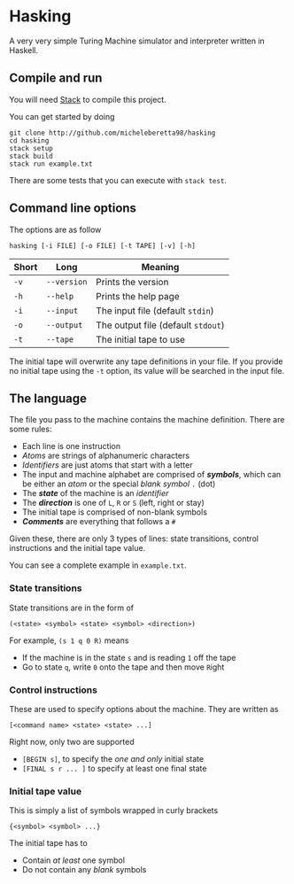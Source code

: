 # Hasking

A very very simple Turing Machine simulator and interpreter written in Haskell.

## Compile and run

You will need [Stack](https://www.haskellstack.org/) to compile this project.

You can get started by doing
```
git clone http://github.com/micheleberetta98/hasking
cd hasking
stack setup
stack build
stack run example.txt
```

There are some tests that you can execute with `stack test`.

## Command line options

The options are as follow
```
hasking [-i FILE] [-o FILE] [-t TAPE] [-v] [-h]
```

| Short | Long        | Meaning                            |
| ----- | ----------- | ---------------------------------- |
| `-v`  | `--version` | Prints the version                 |
| `-h`  | `--help`    | Prints the help page               |
| `-i`  | `--input`   | The input file (default `stdin`)   |
| `-o`  | `--output`  | The output file (default `stdout`) |
| `-t`  | `--tape`    | The initial tape to use            |

The initial tape will overwrite any tape definitions in your file.
If you provide no initial tape using the `-t` option, its value will be searched in the input file.

## The language

The file you pass to the machine contains the machine definition. There are some rules:
* Each line is one instruction
* *Atoms* are strings of alphanumeric characters
* *Identifiers* are just atoms that start with a letter
* The input and machine alphabet are comprised of ***symbols***, which can be either an *atom* or the special *blank symbol* `.` (dot)
* The ***state*** of the machine is an *identifier*
* The ***direction*** is one of `L`, `R` or `S` (left, right or stay)
* The initial tape is comprised of non-blank symbols
* ***Comments*** are everything that follows a `#`

Given these, there are only 3 types of lines: state transitions, control instructions and the initial tape value.

You can see a complete example in `example.txt`.

### State transitions

State transitions are in the form of
```
(<state> <symbol> <state> <symbol> <direction>)
```

For example, `(s 1 q 0 R)` means
* If the machine is in the state `s` and is reading `1` off the tape
* Go to state `q`, write `0` onto the tape and then move `R`ight

### Control instructions

These are used to specify options about the machine. They are written as
```
[<command name> <state> <state> ...]
```

Right now, only two are supported
* `[BEGIN s]`, to specify the *one and only* initial state
* `[FINAL s r ... ]` to specify at least one final state

### Initial tape value

This is simply a list of symbols wrapped in curly brackets
```
{<symbol> <symbol> ...}
```

The initial tape has to
* Contain *at least* one symbol
* Do not contain any *blank* symbols
